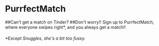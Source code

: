 # PurrfectMatch

##Can't get a match on Tinder?
##Don't worry!! Sign up to PurrfectMatch, where everyone swipes right\*, and you always get a match!!



###### \*Except Snuggles, she's a bit too fussy.
